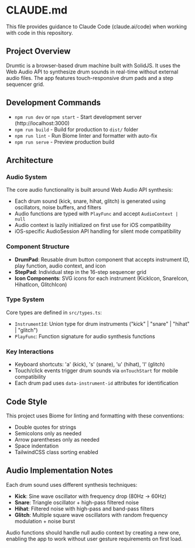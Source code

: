 # CLAUDE.md

This file provides guidance to Claude Code (claude.ai/code) when working with code in this repository.

## Project Overview

Drumtic is a browser-based drum machine built with SolidJS. It uses the Web Audio API to synthesize drum sounds in real-time without external audio files. The app features touch-responsive drum pads and a step sequencer grid.

## Development Commands

- `npm run dev` or `npm start` - Start development server (http://localhost:3000)
- `npm run build` - Build for production to `dist/` folder
- `npm run lint` - Run Biome linter and formatter with auto-fix
- `npm run serve` - Preview production build

## Architecture

### Audio System
The core audio functionality is built around Web Audio API synthesis:
- Each drum sound (kick, snare, hihat, glitch) is generated using oscillators, noise buffers, and filters
- Audio functions are typed with `PlayFunc` and accept `AudioContext | null`
- Audio context is lazily initialized on first use for iOS compatibility
- iOS-specific AudioSession API handling for silent mode compatibility

### Component Structure
- **DrumPad**: Reusable drum button component that accepts instrument ID, play function, audio context, and icon
- **StepPad**: Individual step in the 16-step sequencer grid
- **Icon Components**: SVG icons for each instrument (KickIcon, SnareIcon, HihatIcon, GlitchIcon)

### Type System
Core types are defined in `src/types.ts`:
- `InstrumentId`: Union type for drum instruments ("kick" | "snare" | "hihat" | "glitch")
- `PlayFunc`: Function signature for audio synthesis functions

### Key Interactions
- Keyboard shortcuts: 'a' (kick), 's' (snare), 'u' (hihat), 'l' (glitch)
- Touch/click events trigger drum sounds via `onTouchStart` for mobile compatibility
- Each drum pad uses `data-instrument-id` attributes for identification

## Code Style

This project uses Biome for linting and formatting with these conventions:
- Double quotes for strings
- Semicolons only as needed
- Arrow parentheses only as needed
- Space indentation
- TailwindCSS class sorting enabled

## Audio Implementation Notes

Each drum sound uses different synthesis techniques:
- **Kick**: Sine wave oscillator with frequency drop (80Hz → 60Hz)
- **Snare**: Triangle oscillator + high-pass filtered noise
- **Hihat**: Filtered noise with high-pass and band-pass filters
- **Glitch**: Multiple square wave oscillators with random frequency modulation + noise burst

Audio functions should handle null audio context by creating a new one, enabling the app to work without user gesture requirements on first load.